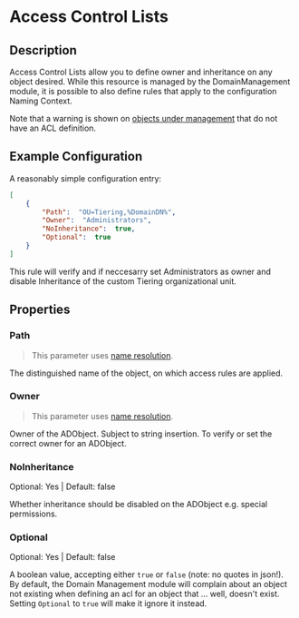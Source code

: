 ﻿# Access Control Lists

## Description

Access Control Lists allow you to define owner and inheritance on any object desired. While this resource is managed by the DomainManagement module, it is possible to also define rules that apply to the configuration Naming Context.

Note that a warning is shown on [objects under management](../../basics/contentmode.html) that do not have an ACL definition.

## Example Configuration

A reasonably simple configuration entry:

```json
[
    {
        "Path":  "OU=Tiering,%DomainDN%",
        "Owner":  "Administrators",
        "NoInheritance":  true,
        "Optional":  true
    }
]
```

This rule will verify and if neccesarry set Administrators as owner and disable Inheritance of the custom Tiering organizational unit.

## Properties

### Path

> This parameter uses [name resolution](../../advanced/name-mapping.html).

The distinguished name of the object, on which access rules are applied.

### Owner

> This parameter uses [name resolution](../../advanced/name-mapping.html).

Owner of the ADObject. Subject to string insertion. To verify or set the correct owner for an ADObject. 

### NoInheritance

Optional: Yes | Default: false

Whether inheritance should be disabled on the ADObject e.g. special permissions.

### Optional

Optional: Yes | Default: false

A boolean value, accepting either `true` or `false` (note: no quotes in json!).
By default, the Domain Management module will complain about an object not existing when defining an acl for an object that ... well, doesn't exist.
Setting `Optional` to `true` will make it ignore it instead.

